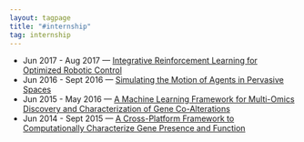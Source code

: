 ```yaml
---
layout: tagpage
title: "#internship"
tag: internship
---
```

<ul>
	<li>
		<span class="post-date">Jun 2017 - Aug 2017 &mdash; </span>
    	<a class="post-link" href="https://swetharevanur.github.io/projects/rl_robotics.html">Integrative Reinforcement Learning for Optimized Robotic Control</a>
	</li>
	<li>
		<span class="post-date">Jun 2016 - Sept 2016 &mdash; </span>
    	<a class="post-link" href="https://swetharevanur.github.io/projects/sensor_sims.html">Simulating the Motion of Agents in Pervasive Spaces</a>
	</li>
	<li>
		<span class="post-date">Jun 2015 - May 2016 &mdash; </span>
    	<a class="post-link" href="https://swetharevanur.github.io/projects/gene_coalterations.html">A Machine Learning Framework for Multi-Omics Discovery and Characterization of Gene Co-Alterations</a>
	</li>
	<li>
		<span class="post-date">Jun 2014 - Sept 2015 &mdash; </span>
    	<a class="post-link" href="https://swetharevanur.github.io/projects/gene_presence_function.html">A Cross-Platform Framework to Computationally Characterize Gene Presence and Function</a>
	</li>	
</ul>
